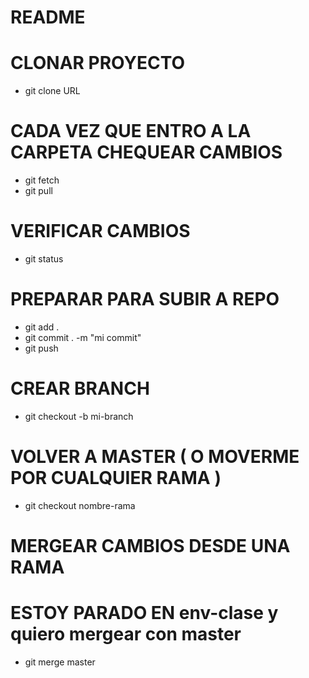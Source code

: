 # README #
# CLONAR PROYECTO 

- git clone URL

# CADA VEZ QUE ENTRO A LA CARPETA CHEQUEAR CAMBIOS

- git fetch
- git pull

# VERIFICAR CAMBIOS

- git status

# PREPARAR PARA SUBIR A REPO

- git add .
- git commit . -m "mi commit"
- git push

# CREAR BRANCH

- git checkout -b mi-branch

# VOLVER A MASTER ( O MOVERME POR CUALQUIER RAMA )

- git checkout nombre-rama

# MERGEAR CAMBIOS DESDE UNA RAMA
# ESTOY PARADO EN env-clase y quiero mergear con master

- git merge master